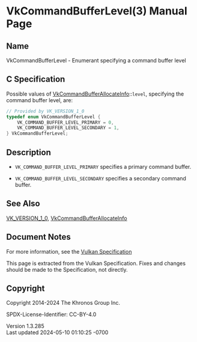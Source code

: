 # VkCommandBufferLevel(3) Manual Page

## Name

VkCommandBufferLevel - Enumerant specifying a command buffer level



## <a href="#_c_specification" class="anchor"></a>C Specification

Possible values of
[VkCommandBufferAllocateInfo](https://registry.khronos.org/vulkan/specs/1.3-extensions/man/html/VkCommandBufferAllocateInfo.html)::`level`,
specifying the command buffer level, are:

``` c
// Provided by VK_VERSION_1_0
typedef enum VkCommandBufferLevel {
    VK_COMMAND_BUFFER_LEVEL_PRIMARY = 0,
    VK_COMMAND_BUFFER_LEVEL_SECONDARY = 1,
} VkCommandBufferLevel;
```

## <a href="#_description" class="anchor"></a>Description

- `VK_COMMAND_BUFFER_LEVEL_PRIMARY` specifies a primary command buffer.

- `VK_COMMAND_BUFFER_LEVEL_SECONDARY` specifies a secondary command
  buffer.

## <a href="#_see_also" class="anchor"></a>See Also

[VK_VERSION_1_0](https://registry.khronos.org/vulkan/specs/1.3-extensions/man/html/VK_VERSION_1_0.html),
[VkCommandBufferAllocateInfo](https://registry.khronos.org/vulkan/specs/1.3-extensions/man/html/VkCommandBufferAllocateInfo.html)

## <a href="#_document_notes" class="anchor"></a>Document Notes

For more information, see the <a
href="https://registry.khronos.org/vulkan/specs/1.3-extensions/html/vkspec.html#VkCommandBufferLevel"
target="_blank" rel="noopener">Vulkan Specification</a>

This page is extracted from the Vulkan Specification. Fixes and changes
should be made to the Specification, not directly.

## <a href="#_copyright" class="anchor"></a>Copyright

Copyright 2014-2024 The Khronos Group Inc.

SPDX-License-Identifier: CC-BY-4.0

Version 1.3.285  
Last updated 2024-05-10 01:10:25 -0700
